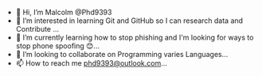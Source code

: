 - 👋 Hi, I’m Malcolm @Phd9393
- 👀 I’m interested in learning Git and GitHub so I can research data and Contribute ...
- 🌱 I’m currently learning how to stop phishing and I'm looking for ways to stop phone spoofing 😊...
- 💞️ I’m looking to collaborate on Programming varies Languages...
- 📫 How to reach me phd9393@outlook.com...

<!---
Phd9393/Phd9393 is a ✨ special ✨ repository because its `README.md` (this file) appears on your GitHub profile.
You can click the Preview link to take a look at your changes.
--->

